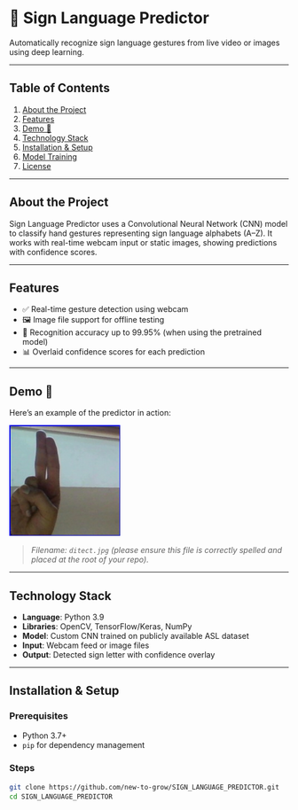 # 🤟 Sign Language Predictor

Automatically recognize sign language gestures from live video or images using deep learning.

---

## Table of Contents
1. [About the Project](#about-the-project)  
2. [Features](#features)  
3. [Demo 📸](#demo-📸)  
4. [Technology Stack](#technology-stack)  
5. [Installation & Setup](#installation--setup)   
6. [Model Training](#model_train)  
7. [License](#license)  


---

## About the Project

Sign Language Predictor uses a Convolutional Neural Network (CNN) model to classify hand gestures representing sign language alphabets (A–Z). It works with real-time webcam input or static images, showing predictions with confidence scores.

---

## Features

- ✅ Real-time gesture detection using webcam  
- 🖼️ Image file support for offline testing  
- 🎯 Recognition accuracy up to 99.95% (when using the pretrained model)  
- 📊 Overlaid confidence scores for each prediction

---

## Demo 📸

Here’s an example of the predictor in action:

![Sign Detection Demo](./ditect.jpg)

> *Filename: `ditect.jpg` (please ensure this file is correctly spelled and placed at the root of your repo).*

---

## Technology Stack

- **Language**: Python 3.9  
- **Libraries**: OpenCV, TensorFlow/Keras, NumPy  
- **Model**: Custom CNN trained on publicly available ASL dataset  
- **Input**: Webcam feed or image files  
- **Output**: Detected sign letter with confidence overlay

---

## Installation & Setup

### Prerequisites
- Python 3.7+  
- `pip` for dependency management

### Steps
```bash
git clone https://github.com/new-to-grow/SIGN_LANGUAGE_PREDICTOR.git
cd SIGN_LANGUAGE_PREDICTOR

